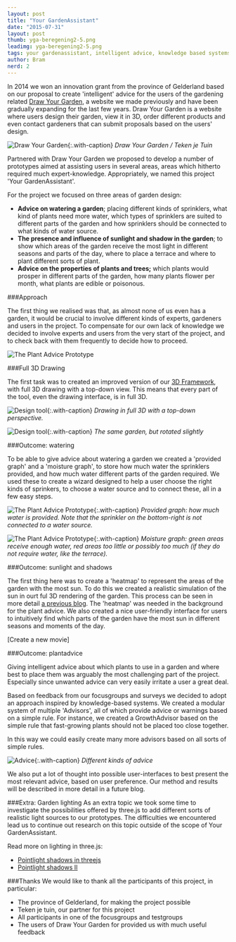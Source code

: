 ```yaml
---
layout: post
title: "Your GardenAssistant"
date: "2015-07-31"
layout: post
thumb: yga-beregening2-5.png
leadimg: yga-beregening2-5.png
tags: your gardenassistant, intelligent advice, knowledge based systems, 3d framework, heatmap, moisturegraph
author: Bram
nerd: 2
---
```


In 2014 we won an innovation grant from the province of Gelderland based on our proposal to create 'intelligent' advice for the users of the gardening related [Draw Your Garden](http://tekenjetuin.nl), a website we made previously and have been gradually expanding for the last few years. Draw Your Garden is a website where users design their garden, view it in 3D, order different products and even contact gardeners that can submit proposals based on the users' design. 

![Draw Your Garden](/img/blog/tekenjetuin.png){:.with-caption}
*Draw Your Garden / Teken je Tuin*

Partnered with Draw Your Garden we proposed to develop a number of prototypes aimed at assisting users in several areas, areas which hitherto required much expert-knowledge. Appropriately, we named this project 'Your GardenAssistant'. 

For the project we focused on three areas of garden design:

* **Advice on watering a garden**; placing different kinds of sprinklers, what kind of plants need more water, which types of sprinklers are suited to different parts of the garden and how sprinklers should be connected to what kinds of water source.
* **The presence and influence of sunlight and shadow in the garden**; to show which areas of the garden receive the most light in different seasons and parts of the day, where to place a terrace and where to plant different sorts of plant. 
* **Advice on the properties of plants and trees;** which plants would prosper in different parts of the garden, how many plants flower per month, what plants are edible or poisonous.

###Approach

The first thing we realised was that, as almost none of us even has a garden, it would be crucial to involve different kinds of experts, gardeners and users in the project. To compensate for our own lack of knowledge we decided to involve experts and users from the very start of the project, and to check back with them frequently to decide how to proceed.

![The Plant Advice Prototype](/img/blog/yga-aanpak.png)

###Full 3D Drawing

The first task was to created an improved version of our [3D Framework](/3d-framework/), with full 3D drawing with a top-down view. This means that every part of the tool, even the drawing interface, is in full 3D.

![Design tool](/img/blog/tjt-2d.png){:.with-caption}
*Drawing in full 3D with a top-down perspective.*

![Design tool](/img/blog/tjt-3d.png){:.with-caption}
*The same garden, but rotated slightly*

###Outcome: watering

To be able to give advice about watering a garden we created a 'provided graph' and a 'moisture graph', to store how much water the sprinklers provided, and how much water different parts of the garden required.
We used these to create a wizard designed to help a user choose the right kinds of sprinkers, to choose a water source and to connect these, all in a few easy steps.

![The Plant Advice Prototype](/img/blog/water2.png){:.with-caption}
*Provided graph: how much water is provided. Note that the sprinkler on the bottom-right is not connected to a water source.*

![The Plant Advice Prototype](/img/blog/water1.png){:.with-caption}
*Moisture graph: green areas receive enough water, red areas too little or possibly too much (if they do not require water, like the terrace).*

###Outcome: sunlight and shadows

The first thing here was to create a 'heatmap' to represent the areas of the garden with the most sun. To do this we created a realistic simulation of the sun in ourt ful 3D rendering of the garden. This process can be seen in more detail [a previous blog](/3d-framework/#3d-simulatie). The 'heatmap' was needed in the background for the plant advice. We also created a nice user-friendly interface for users to intuitively find which parts of the garden have the most sun in different seasons and moments of the day.

[Create a new movie]

###Outcome: plantadvice

Giving intelligent advice about which plants to use in a garden and where best to place them was arguably the most challenging part of the project. Especially since unwanted advice can very easily irritate a user a great deal. 

Based on feedback from our focusgroups and surveys we decided to adopt an approach inspired by knowledge-based systems. We created a modular system of multiple 'Advisors', all of which provide advice or warnings based on a simple rule. For instance, we created a GrowthAdvisor based on the simple rule that fast-growing plants should not be placed too close together. 

In this way we could easily create many more advisors based on all sorts of simple rules.

![Advice](/img/blog/Assistant.jpg){:.with-caption}
*Different kinds of advice*

We also put a lot of thought into possible user-interfaces to best present the most relevant advice, based on user preference. Our method and results will be described in more detail in a future blog. 

###Extra: Garden lighting
As an extra topic we took some time to investigate the possibilities offered by three.js to add different sorts of realistic light sources to our prototypes. The difficulties we encountered lead us to continue out research on this topic outside of the scope of Your GardenAssistant.

Read more on lighting in three.js:

* [Pointlight shadows in threejs](/2015/05/21/point-light-shadows-in-threejs/)
* [Pointlight shadows II](/2015/08/10/point-light-shadows-ii/)

###Thanks
We would like to thank all the participants of this project, in particular:

* The province of Gelderland, for making the project possible
* Teken je tuin, our partner for this project
* All participants in one of the focusgroups and testgroups
* The users of Draw Your Garden for provided us with much useful feedback

